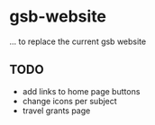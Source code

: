 # gsb-website

... to replace the current gsb website

## TODO

- add links to home page buttons
- change icons per subject
- travel grants page